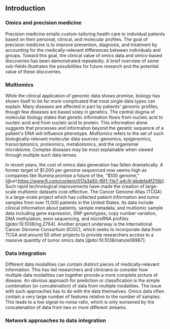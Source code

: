 ## Introduction

<!-- {
    Why be doing this omics stuff at all
    * Personalized and precision medicine
    * Clinical AND molecular patient profiles drive diagnosis and treatment
    * Establish homogeneous subtypes to overcome the heterogeneity in biomarkers and response to treatment
} -->
### Omics and precision medicine

Precision medicine entails custom-tailoring health care to individual patients based on their personal, clinical, and molecular profiles.
The goal of precision medicine is to improve prevention, diagnosis, and treatment by accounting for the medically-relevant differences between individuals and groups.
Toward this goal, the clinical value of omics data and omics-based discoveries has been demonstrated repeatedly.
A brief overview of some sub-fields illustrates the possibilities for future research and the potential value of these discoveries.

<!-- {Pharmacogenomics}
{Disease genomics}
{Deep phenotyping}
{Disease subtyping}

{
    Why multi-omics over single-omics
    * It's more desirable for reasons of performance
    * It has become significantly cheaper over the past {timeframe: years? decade?}
} -->
### Multiomics

While the clinical application of genomic data shows promise, biology has shown itself to be far more complicated that most single data types can explain.
Many diseases are affected in part by patients' genomic profiles, though few diseases are based soley in genetics.
The central dogma of molecular biology states that genetic information flows from nucleic acid to nucleic acid and from nucleic acid to protein.
This information alone suggests that processes and information beyond the genetic sequence of a patient's DNA will influence phenotype.
_Multiomics_ refers to the set of such biologically-relevant molecular data sources: genomics, epigenomics, transcriptomics, proteomics, metabolomics, and the organismal microbiome.
Complex diseases may be most explainable when viewed through multiple such data lenses.

In recent years, the cost of omics data generation has fallen dramatically.
A former target of $1,000 per genome sequenced now seems high as companies like Illumina promise a future of the, "$100 genome," [@url:https://www.ft.com/content/017a3a50-f6f1-11e7-a4c9-bbdefa4f210b].
Such rapid technological improvements have made the creation of large-scale multiomic datasets cost-effective.
The Cancer Genome Atlas (TCGA) is a large-scale project which has collected patient information and tumor samples from over 11,000 patients in the United States.
Its data include clinical information about patients, sample metadata, and multiomic sample data including gene expression, SNP genotypes, copy number variation, DNA methylation, exon sequencing, and microRNA profiles [@doi:10.1038/ng.2764].
Another project underway is the International Cancer Genome Consortium (ICGC), which seeks to incorporate data from TCGA and around 50 other projects to provide researchers access to a massive quantity of tumor omics data [@doi:10.1038/nature08987].

<!-- {
    Why data-integrative methods
    * Allows discovery of nonlinear relationships
    * This way, should be able to avoid plummeting signal-to-noise ratio
} -->
### Data integration

Different data modalities can contain distinct pieces of medically-relevant information.
This has led researchers and clinicians to consider how multiple data modalities can together provide a more complete picture of disease.
An obvious approach for prediction or classification is the simple combination (or concatenation) of data from multiple modalities.
The issue with such approaches has to do with the data themselves.
Omics data often contain a very large number of features relative to the number of samples.
This leads to a low signal-to-noise ratio, which is only worsened by the concatenation of data from two or more different streams.


<!-- {
    Why network methods for data integration

    Other approaches, their benefits and pitfalls
    * Networks aren't the only good approach
} -->
### Network approaches to data integration
